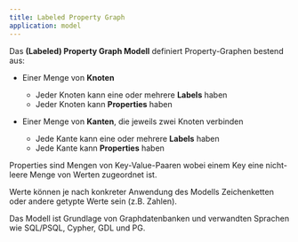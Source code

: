 ```yaml
---
title: Labeled Property Graph
application: model
---
```


Das **(Labeled) Property Graph Modell** definiert Property-Graphen bestend aus:

- Einer Menge von **Knoten**
  - Jeder Knoten kann eine oder mehrere **Labels** haben
  - Jeder Knoten kann **Properties** haben

- Einer Menge von **Kanten**, die jeweils zwei Knoten verbinden
  - Jede Kante kann eine oder mehrere **Labels** haben
  - Jede Kante kann **Properties** haben

Properties sind Mengen von Key-Value-Paaren wobei einem Key eine nicht-leere Menge von Werten zugeordnet ist. 

Werte können je nach konkreter Anwendung des Modells Zeichenketten oder andere getypte Werte sein (z.B. Zahlen).

Das Modell ist Grundlage von Graphdatenbanken und verwandten Sprachen wie SQL/PSQL, Cypher, GDL und PG.

